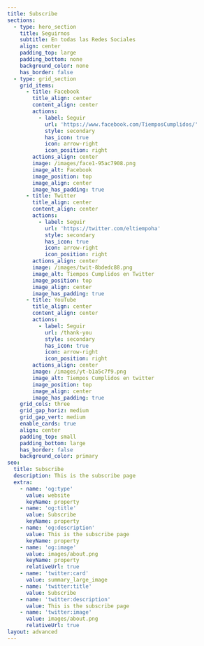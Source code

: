 ```yaml
---
title: Subscribe
sections:
  - type: hero_section
    title: Seguirnos
    subtitle: En todas las Redes Sociales
    align: center
    padding_top: large
    padding_bottom: none
    background_color: none
    has_border: false
  - type: grid_section
    grid_items:
      - title: Facebook
        title_align: center
        content_align: center
        actions:
          - label: Seguir
            url: 'https://www.facebook.com/TiemposCumplidos/'
            style: secondary
            has_icon: true
            icon: arrow-right
            icon_position: right
        actions_align: center
        image: /images/face1-95ac7908.png
        image_alt: Facebook
        image_position: top
        image_align: center
        image_has_padding: true
      - title: Twitter
        title_align: center
        content_align: center
        actions:
          - label: Seguir
            url: 'https://twitter.com/eltiempoha'
            style: secondary
            has_icon: true
            icon: arrow-right
            icon_position: right
        actions_align: center
        image: /images/twit-8bdedc88.png
        image_alt: Tiempos Cumplidos en Twitter
        image_position: top
        image_align: center
        image_has_padding: true
      - title: YouTube
        title_align: center
        content_align: center
        actions:
          - label: Seguir
            url: /thank-you
            style: secondary
            has_icon: true
            icon: arrow-right
            icon_position: right
        actions_align: center
        image: /images/yt-b1a5c7f9.png
        image_alt: Tiempos Cumplidos en twitter
        image_position: top
        image_align: center
        image_has_padding: true
    grid_cols: three
    grid_gap_horiz: medium
    grid_gap_vert: medium
    enable_cards: true
    align: center
    padding_top: small
    padding_bottom: large
    has_border: false
    background_color: primary
seo:
  title: Subscribe
  description: This is the subscribe page
  extra:
    - name: 'og:type'
      value: website
      keyName: property
    - name: 'og:title'
      value: Subscribe
      keyName: property
    - name: 'og:description'
      value: This is the subscribe page
      keyName: property
    - name: 'og:image'
      value: images/about.png
      keyName: property
      relativeUrl: true
    - name: 'twitter:card'
      value: summary_large_image
    - name: 'twitter:title'
      value: Subscribe
    - name: 'twitter:description'
      value: This is the subscribe page
    - name: 'twitter:image'
      value: images/about.png
      relativeUrl: true
layout: advanced
---
```

